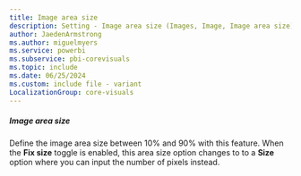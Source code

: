 ```yaml
---
title: Image area size
description: Setting - Image area size (Images, Image, Image area size)
author: JaedenArmstrong
ms.author: miguelmyers
ms.service: powerbi
ms.subservice: pbi-corevisuals
ms.topic: include
ms.date: 06/25/2024
ms.custom: include file - variant
LocalizationGroup: core-visuals
---
```

##### Image area size

Define the image area size between 10% and 90% with this feature. When the **Fix size** toggle is enabled, this area size option changes to to a **Size** option where you can input the number of pixels instead.
